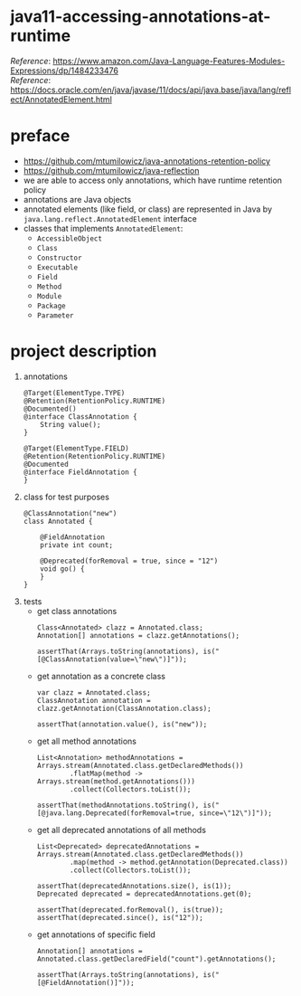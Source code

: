 # java11-accessing-annotations-at-runtime
_Reference_: https://www.amazon.com/Java-Language-Features-Modules-Expressions/dp/1484233476  
_Reference_: https://docs.oracle.com/en/java/javase/11/docs/api/java.base/java/lang/reflect/AnnotatedElement.html

# preface
* https://github.com/mtumilowicz/java-annotations-retention-policy
* https://github.com/mtumilowicz/java-reflection
* we are able to access only annotations, which have runtime retention policy
* annotations are Java objects
* annotated elements (like field, or class) are represented in Java
by `java.lang.reflect.AnnotatedElement` interface
* classes that implements `AnnotatedElement`:
    * `AccessibleObject`
    * `Class`
    * `Constructor`
    * `Executable`
    * `Field`
    * `Method`
    * `Module`
    * `Package`
    * `Parameter`

# project description
1. annotations
    ```
    @Target(ElementType.TYPE)
    @Retention(RetentionPolicy.RUNTIME)
    @Documented()
    @interface ClassAnnotation {
        String value();
    }
    ```
    ```
    @Target(ElementType.FIELD)
    @Retention(RetentionPolicy.RUNTIME)
    @Documented
    @interface FieldAnnotation {
    }
    ```
1. class for test purposes
    ```
    @ClassAnnotation("new")
    class Annotated {
        
        @FieldAnnotation
        private int count;
        
        @Deprecated(forRemoval = true, since = "12")
        void go() {
        }
    }
    ```
1. tests
    * get class annotations
        ```
        Class<Annotated> clazz = Annotated.class;
        Annotation[] annotations = clazz.getAnnotations();
        
        assertThat(Arrays.toString(annotations), is("[@ClassAnnotation(value=\"new\")]"));
        ```
    * get annotation as a concrete class
        ```
        var clazz = Annotated.class;
        ClassAnnotation annotation = clazz.getAnnotation(ClassAnnotation.class);
        
        assertThat(annotation.value(), is("new"));
        ```
    * get all method annotations
        ```
        List<Annotation> methodAnnotations = Arrays.stream(Annotated.class.getDeclaredMethods())
                .flatMap(method -> Arrays.stream(method.getAnnotations()))
                .collect(Collectors.toList());
        
        assertThat(methodAnnotations.toString(), is("[@java.lang.Deprecated(forRemoval=true, since=\"12\")]"));
        ```
    * get all deprecated annotations of all methods
        ```
        List<Deprecated> deprecatedAnnotations = Arrays.stream(Annotated.class.getDeclaredMethods())
                .map(method -> method.getAnnotation(Deprecated.class))
                .collect(Collectors.toList());
        
        assertThat(deprecatedAnnotations.size(), is(1));
        Deprecated deprecated = deprecatedAnnotations.get(0);
        
        assertThat(deprecated.forRemoval(), is(true));
        assertThat(deprecated.since(), is("12"));
        ```
    * get annotations of specific field
        ```
        Annotation[] annotations = Annotated.class.getDeclaredField("count").getAnnotations();
        
        assertThat(Arrays.toString(annotations), is("[@FieldAnnotation()]"));
        ```